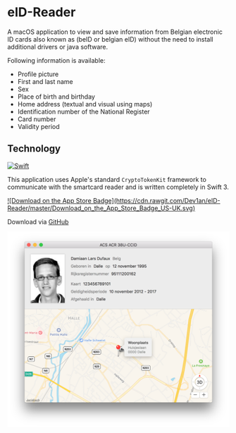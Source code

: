# eID-Reader
A macOS application to view and save information from Belgian electronic ID cards also known as (beID or belgian eID) without the need to install additional drivers or java software.

Following information is available:
- Profile picture
- First and last name
- Sex
- Place of birth and birthday
- Home address (textual and visual using maps)
- Identification number of the National Register
- Card number
- Validity period

## Technology

<a href="https://swift.org"><img src="https://img.shields.io/badge/Swift-3.0-orange.svg?style=flat" alt="Swift" /></a>

This application uses Apple's standard `CryptoTokenKit` framework to communicate with the smartcard reader and is written completely in Swift 3.

<a href="https://itunes.apple.com/us/app/eidreader/id1190651975?l=nl&ls=1&mt=12">
![Download on the App Store Badge](https://cdn.rawgit.com/Dev1an/eID-Reader/master/Download_on_the_App_Store_Badge_US-UK.svg)
</a>

Download via [GitHub](https://github.com/Dev1an/eID-Reader/releases/latest)

![screenshot](screenshot.png)
